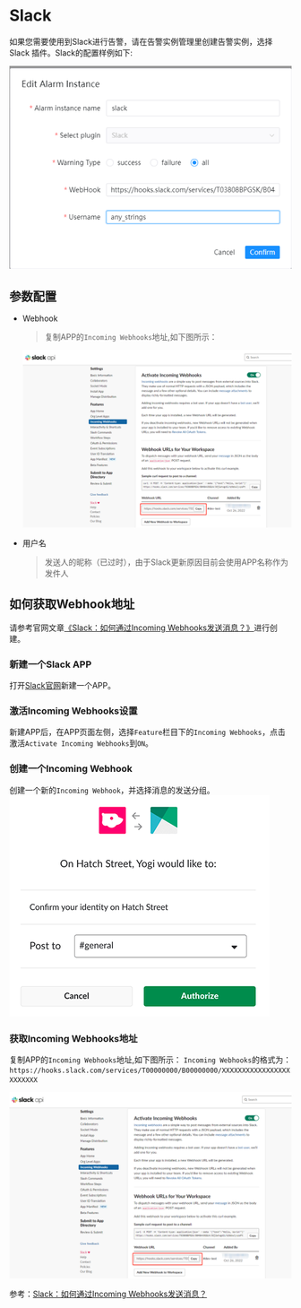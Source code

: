 # Slack

如果您需要使用到Slack进行告警，请在告警实例管理里创建告警实例，选择 Slack 插件。Slack的配置样例如下:

![alert-slack](../../../../img/new_ui/dev/alert/alert_slack.png)

## 参数配置

* Webhook

  > 复制APP的`Incoming Webhooks`地址,如下图所示：

  ![alert-slack-webhook](../../../../img/new_ui/dev/alert/alert_slack_webhook_addr.png)

* 用户名

  > 发送人的昵称（已过时），由于Slack更新原因目前会使用APP名称作为发件人

## 如何获取Webhook地址

请参考官网文章[《Slack：如何通过Incoming Webhooks发送消息？》](https://api.slack.com/messaging/webhooks)进行创建。

### 新建一个Slack APP

打开[Slack官网](https://api.slack.com/apps/new)新建一个APP。

### 激活Incoming Webhooks设置

新建APP后，在APP页面左侧，选择`Feature`栏目下的`Incoming Webhooks`，点击激活`Activate Incoming Webhooks`到`ON`。

### 创建一个Incoming Webhook

创建一个新的`Incoming Webhook`，并选择消息的发送分组。
![select-post-group](../../../../img/new_ui/dev/alert/alert_slack_new.png)

### 获取Incoming Webhooks地址

复制APP的`Incoming Webhooks`地址,如下图所示：
`Incoming Webhooks`的格式为：`https://hooks.slack.com/services/T00000000/B00000000/XXXXXXXXXXXXXXXXXXXXXXXX`

![alert-slack-webhook](../../../../img/new_ui/dev/alert/alert_slack_webhook_addr.png)

参考：[Slack：如何通过Incoming Webhooks发送消息？](https://api.slack.com/messaging/webhooks)

